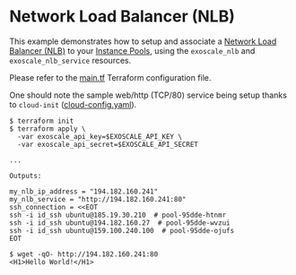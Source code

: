 # Network Load Balancer (NLB)

This example demonstrates how to setup and associate a
[Network Load Balancer (NLB)](https://community.exoscale.com/documentation/compute/network-load-balancer/)
to your [Instance Pools](https://community.exoscale.com/documentation/compute/instance-pools/),
using the `exoscale_nlb` and `exoscale_nlb_service` resources.

Please refer to the [main.tf](./main.tf) Terraform configuration file.

One should note the sample web/http (TCP/80) service being setup thanks to `cloud-init`
([cloud-config.yaml](./cloud-config.yaml)).

```console
$ terraform init
$ terraform apply \
  -var exoscale_api_key=$EXOSCALE_API_KEY \
  -var exoscale_api_secret=$EXOSCALE_API_SECRET

...

Outputs:

my_nlb_ip_address = "194.182.160.241"
my_nlb_service = "http://194.182.160.241:80"
ssh_connection = <<EOT
ssh -i id_ssh ubuntu@185.19.30.210  # pool-95dde-htnmr
ssh -i id_ssh ubuntu@194.182.160.27  # pool-95dde-wvzui
ssh -i id_ssh ubuntu@159.100.240.100  # pool-95dde-ojufs
EOT

$ wget -qO- http://194.182.160.241:80
<H1>Hello World!</H1>
```
